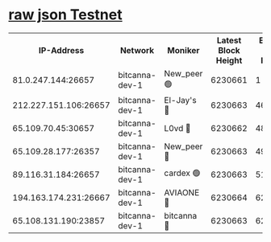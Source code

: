 [raw json Testnet](https://rpc-check.bcat.stavr.tech/bcat/rpc-bcat-result.json)
=


<table><tr><th>IP-Address</th><th>Network</th><th>Moniker</th><th>Latest Block Height</th><th>Earliest Block Height</th><th>Catching Up</th><th>Tx Index</th><th>Voting Power</th><th>Scan Time</th></tr><tr><td>81.0.247.144:26657</td><td>bitcanna-dev-1</td><td>New_peer 🟢</td><td>6230661</td><td>1</td><td>False</td><td>on</td><td>0</td><td>2024-01-31T12:08:57.956230173UTC</td></tr><tr><td>212.227.151.106:26657</td><td>bitcanna-dev-1</td><td>El-Jay's 🔴</td><td>6230663</td><td>4670391</td><td>False</td><td>on</td><td>2218164</td><td>2024-01-31T12:09:04.774598818UTC</td></tr><tr><td>65.109.70.45:30657</td><td>bitcanna-dev-1</td><td>L0vd 🔴</td><td>6230662</td><td>4828155</td><td>False</td><td>on</td><td>7920</td><td>2024-01-31T12:08:58.326286265UTC</td></tr><tr><td>65.109.28.177:26357</td><td>bitcanna-dev-1</td><td>New_peer 🔴</td><td>6230663</td><td>4952911</td><td>False</td><td>on</td><td>2237067</td><td>2024-01-31T12:09:05.540161180UTC</td></tr><tr><td>89.116.31.184:26657</td><td>bitcanna-dev-1</td><td>cardex 🟢</td><td>6230663</td><td>5185001</td><td>False</td><td>on</td><td>0</td><td>2024-01-31T12:09:05.146495361UTC</td></tr><tr><td>194.163.174.231:26667</td><td>bitcanna-dev-1</td><td>AVIAONE 🔴</td><td>6230664</td><td>6222001</td><td>False</td><td>on</td><td>1949865</td><td>2024-01-31T12:09:12.365371923UTC</td></tr><tr><td>65.108.131.190:23857</td><td>bitcanna-dev-1</td><td>bitcanna 🔴</td><td>6230663</td><td>6226663</td><td>False</td><td>off</td><td>82269</td><td>2024-01-31T12:09:05.869840319UTC</td></tr></table>